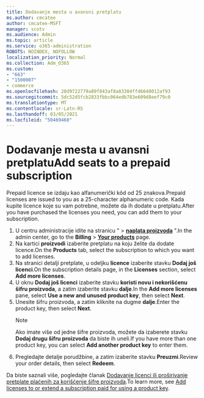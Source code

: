 ```yaml
---
title: Dodavanje mesta u avansni pretplatu
ms.author: cmcatee
author: cmcatee-MSFT
manager: scotv
ms.audience: Admin
ms.topic: article
ms.service: o365-administration
ROBOTS: NOINDEX, NOFOLLOW
localization_priority: Normal
ms.collection: Adm_O365
ms.custom:
- "663"
- "1500007"
- commerce
ms.openlocfilehash: 28d9722779a89f843af8a83304ffd6640012af93
ms.sourcegitcommit: 5dc52d5fcb2833fbbc064edb783e609d8eef79c0
ms.translationtype: MT
ms.contentlocale: sr-Latn-RS
ms.lasthandoff: 03/05/2021
ms.locfileid: "50469460"
---
```

# <a name="add-seats-to-a-prepaid-subscription"></a><span data-ttu-id="85a7d-102">Dodavanje mesta u avansni pretplatu</span><span class="sxs-lookup"><span data-stu-id="85a7d-102">Add seats to a prepaid subscription</span></span>

<span data-ttu-id="85a7d-103">Prepaid licence se izdaju kao alfanumerički kôd od 25 znakova.</span><span class="sxs-lookup"><span data-stu-id="85a7d-103">Prepaid licenses are issued to you as a 25-character alphanumeric code.</span></span> <span data-ttu-id="85a7d-104">Kada kupite licence koje su vam potrebne, možete da ih dodate u pretplatu.</span><span class="sxs-lookup"><span data-stu-id="85a7d-104">After you have purchased the licenses you need, you can add them to your subscription.</span></span>

1. <span data-ttu-id="85a7d-105">U centru administracije idite na stranicu "   >  **[naplata proizvoda](https://go.microsoft.com/fwlink/p/?linkid=842054)** ".</span><span class="sxs-lookup"><span data-stu-id="85a7d-105">In the admin center, go to the **Billing** > **[Your products](https://go.microsoft.com/fwlink/p/?linkid=842054)** page.</span></span>
2. <span data-ttu-id="85a7d-106">Na kartici **proizvodi** izaberite pretplatu na koju želite da dodate licence.</span><span class="sxs-lookup"><span data-stu-id="85a7d-106">On the **Products** tab, select the subscription to which you want to add licenses.</span></span>
3. <span data-ttu-id="85a7d-107">Na stranici detalji pretplate, u odeljku **licence** izaberite stavku **Dodaj još licenci**.</span><span class="sxs-lookup"><span data-stu-id="85a7d-107">On the subscription details page, in the **Licenses** section, select **Add more licenses**.</span></span>
4. <span data-ttu-id="85a7d-108">U oknu **Dodaj još licenci** izaberite stavku **koristi novu i nekorišćenu šifru proizvoda**, a zatim izaberite stavku **dalje**.</span><span class="sxs-lookup"><span data-stu-id="85a7d-108">In the **Add more licenses** pane, select **Use a new and unused product key**, then select **Next**.</span></span>
5. <span data-ttu-id="85a7d-109">Unesite šifru proizvoda, a zatim kliknite na dugme **dalje**.</span><span class="sxs-lookup"><span data-stu-id="85a7d-109">Enter the product key, then select **Next**.</span></span>
    > [!NOTE]
    > <span data-ttu-id="85a7d-110">Ako imate više od jedne šifre proizvoda, možete da izaberete stavku **Dodaj drugu šifru proizvoda** da biste ih uneli.</span><span class="sxs-lookup"><span data-stu-id="85a7d-110">If you have more than one product key, you can select **Add another product key** to enter them.</span></span>
6. <span data-ttu-id="85a7d-111">Pregledajte detalje porudžbine, a zatim izaberite stavku **Preuzmi**.</span><span class="sxs-lookup"><span data-stu-id="85a7d-111">Review your order details, then select **Redeem**.</span></span>

<span data-ttu-id="85a7d-112">Da biste saznali više, pogledajte članak [Dodavanje licenci ili proširivanje pretplate plaćenih za korišćenje šifre proizvoda](https://docs.microsoft.com/microsoft-365/commerce/licenses/add-licenses-using-product-key).</span><span class="sxs-lookup"><span data-stu-id="85a7d-112">To learn more, see [Add licenses to or extend a subscription paid for using a product key](https://docs.microsoft.com/microsoft-365/commerce/licenses/add-licenses-using-product-key).</span></span>